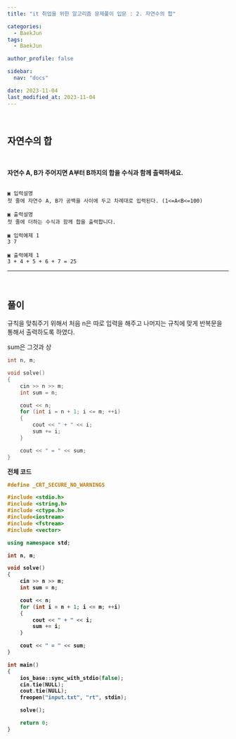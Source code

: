 ```yaml
---
title: "it 취업을 위한 알고리즘 문제풀이 입문 : 2. 자연수의 합"

categories:
  - BaekJun
tags:
  - BaekJun

author_profile: false

sidebar:
  nav: "docs"

date: 2023-11-04
last_modified_at: 2023-11-04
---
```


<br>

## 자연수의 합

<br>

**자연수 A, B가 주어지면 A부터 B까지의 합을 수식과 함께 출력하세요.**

```

▣ 입력설명
첫 줄에 자연수 A, B가 공백을 사이에 두고 차례대로 입력된다. (1<=A<B<=100)

▣ 출력설명
첫 줄에 더하는 수식과 함께 합을 출력합니다.

▣ 입력예제 1 
3 7

▣ 출력예제 1
3 + 4 + 5 + 6 + 7 = 25 
```

---

<br>

## 풀이

규칙을 맞춰주기 위해서 처음 n은 따로 입력을 해주고 나머지는 규칙에 맞게 반복문을 통해서 출력하도록 하였다.  
  
sum은 그것과 상

```cpp
int n, m;

void solve()
{
	cin >> n >> m;
	int sum = n;

	cout << n;
	for (int i = n + 1; i <= m; ++i)
	{
		cout << " + " << i;
		sum += i;
	}

	cout << " = " << sum;
}
```

<b>전체 코드

```cpp
#define _CRT_SECURE_NO_WARNINGS

#include <stdio.h>
#include <string.h>
#include <ctype.h>
#include<iostream>
#include <fstream>
#include <vector>

using namespace std;

int n, m;

void solve()
{
	cin >> n >> m;
	int sum = n;

	cout << n;
	for (int i = n + 1; i <= m; ++i)
	{
		cout << " + " << i;
		sum += i;
	}

	cout << " = " << sum;
}

int main() 
{
	ios_base::sync_with_stdio(false);
	cin.tie(NULL);
	cout.tie(NULL);
	freopen("input.txt", "rt", stdin);

	solve();

	return 0;
}
```